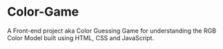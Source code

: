 # Color-Game
A Front-end project aka Color Guessing Game for understanding the RGB Color Model built using HTML, CSS and JavaScript.
